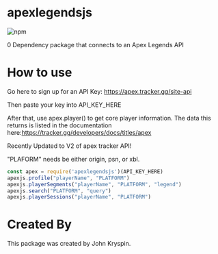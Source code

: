 # apexlegendsjs

![npm](https://img.shields.io/npm/dt/apexlegendsjs)

0 Dependency package that connects to an Apex Legends API

# How to use
Go here to sign up for an API Key: https://apex.tracker.gg/site-api

Then paste your key into API_KEY_HERE

After that, use apex.player() to get core player information.
The data this returns is listed in the documentation here:https://tracker.gg/developers/docs/titles/apex

Recently Updated to V2 of apex tracker API!

"PLAFORM" needs be either origin, psn, or xbl.

```js
const apex = require('apexlegendsjs')(API_KEY_HERE)
apexjs.profile("playerName", "PLATFORM")
apexjs.playerSegments("playerName", "PLATFORM", "legend")
apexjs.search("PLATFORM", "query")
apexjs.playerSessions("playerName", "PLATFORM")

```

# Created By
This package was created by John Kryspin.
